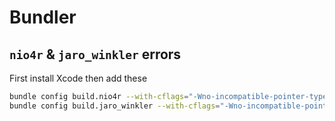 # Bundler

## `nio4r` & `jaro_winkler` errors

First install Xcode then add these

```bash
bundle config build.nio4r --with-cflags="-Wno-incompatible-pointer-types"
bundle config build.jaro_winkler --with-cflags="-Wno-incompatible-pointer-types"
```